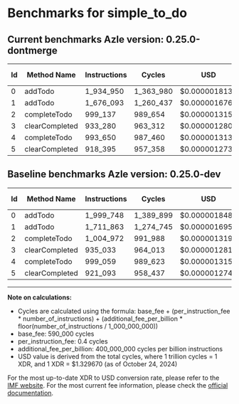 # Benchmarks for simple_to_do

## Current benchmarks Azle version: 0.25.0-dontmerge

| Id  | Method Name    | Instructions | Cycles    | USD           | USD/Million Calls | Change                             |
| --- | -------------- | ------------ | --------- | ------------- | ----------------- | ---------------------------------- |
| 0   | addTodo        | 1_934_950    | 1_363_980 | $0.0000018136 | $1.81             | <font color="green">-64_798</font> |
| 1   | addTodo        | 1_676_093    | 1_260_437 | $0.0000016760 | $1.67             | <font color="green">-35_770</font> |
| 2   | completeTodo   | 999_137      | 989_654   | $0.0000013159 | $1.31             | <font color="green">-5_835</font>  |
| 3   | clearCompleted | 933_280      | 963_312   | $0.0000012809 | $1.28             | <font color="green">-1_753</font>  |
| 4   | completeTodo   | 993_650      | 987_460   | $0.0000013130 | $1.31             | <font color="green">-5_409</font>  |
| 5   | clearCompleted | 918_395      | 957_358   | $0.0000012730 | $1.27             | <font color="green">-2_698</font>  |

## Baseline benchmarks Azle version: 0.25.0-dev

| Id  | Method Name    | Instructions | Cycles    | USD           | USD/Million Calls |
| --- | -------------- | ------------ | --------- | ------------- | ----------------- |
| 0   | addTodo        | 1_999_748    | 1_389_899 | $0.0000018481 | $1.84             |
| 1   | addTodo        | 1_711_863    | 1_274_745 | $0.0000016950 | $1.69             |
| 2   | completeTodo   | 1_004_972    | 991_988   | $0.0000013190 | $1.31             |
| 3   | clearCompleted | 935_033      | 964_013   | $0.0000012818 | $1.28             |
| 4   | completeTodo   | 999_059      | 989_623   | $0.0000013159 | $1.31             |
| 5   | clearCompleted | 921_093      | 958_437   | $0.0000012744 | $1.27             |

---

**Note on calculations:**

- Cycles are calculated using the formula: base_fee + (per_instruction_fee \* number_of_instructions) + (additional_fee_per_billion \* floor(number_of_instructions / 1_000_000_000))
- base_fee: 590_000 cycles
- per_instruction_fee: 0.4 cycles
- additional_fee_per_billion: 400_000_000 cycles per billion instructions
- USD value is derived from the total cycles, where 1 trillion cycles = 1 XDR, and 1 XDR = $1.329670 (as of October 24, 2024)

For the most up-to-date XDR to USD conversion rate, please refer to the [IMF website](https://www.imf.org/external/np/fin/data/rms_sdrv.aspx).
For the most current fee information, please check the [official documentation](https://internetcomputer.org/docs/current/developer-docs/gas-cost#execution).
